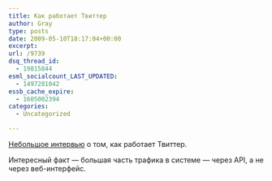 ```yaml
---
title: Как работает Твиттер
author: Gray
type: posts
date: 2009-05-10T18:17:04+00:00
excerpt:
url: /9739
dsq_thread_id:
  - 19815844
esml_socialcount_LAST_UPDATED:
  - 1497281042
essb_cache_expire:
  - 1605002394
categories:
  - Uncategorized

---
```








<p style="clear: both">
  <a href="http://feedproxy.google.com/~r/oreilly/radar/atom/~3/fV0oW26ap3Q/velocity-preview---keeping-twi.html" target="_blank">Небольшое интервью</a> о том, как работает Твиттер.
</p>

<p style="clear: both">
  Интересный факт &#8212; большая часть трафика в системе &#8212; через API, а не через веб-интерфейс.
</p>